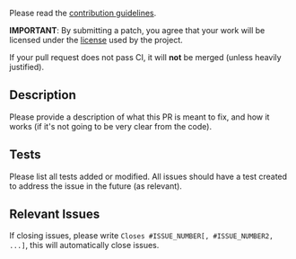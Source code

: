 Please read the [contribution guidelines](https://github.com/umple/umple/blob/master/CONTRIBUTING.md).

**IMPORTANT**: By submitting a patch, you agree that your work will be licensed under the [license](https://github.com/umple/umple/blob/master/LICENSE.md) used by the project.

If your pull request does not pass CI, it will **not** be merged (unless heavily justified). 

## Description

Please provide a description of what this PR is meant to fix, and how it works (if it's not going to be very clear from the code). 

## Tests

Please list all tests added or modified. All issues should have a test created to address the issue in the future (as relevant). 

## Relevant Issues

If closing issues, please write `Closes #ISSUE_NUMBER[, #ISSUE_NUMBER2, ...]`, this will automatically close issues.


